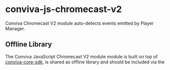 # conviva-js-chromecast-v2
Conviva Chromecast V2 module auto-detects events emitted by Player Manager.

## Offline Library
The Conviva JavaScript Chromecast V2 module module is built on top of <a href="https://github.com/Conviva/conviva-js-coresdk">conviva-core-sdk</a>, is shared as offline library and should be included via the <script> tag in the application.

``` 
<script type="text/javascript" src="<PATH>/conviva-core-sdk.js"></script>
<script type="text/javascript" src="<PATH>/conviva-chromecast-v2module.js"></script>
```
## Supported Framework Versions
Receiver SDK version 2.0.0 with external Media Player Library version 1.0.0

## Supported Devices
Chromecast 1, Chromecast 2 and Chromecast Ultra

## Note:
* Refer https://community.conviva.com/ for integration guidelines.
